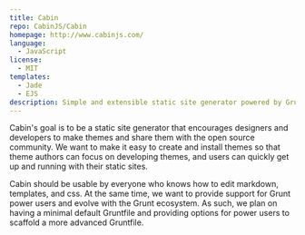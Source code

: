 ```yaml
---
title: Cabin
repo: CabinJS/Cabin
homepage: http://www.cabinjs.com/
language:
  - JavaScript
license:
  - MIT
templates:
  - Jade
  - EJS
description: Simple and extensible static site generator powered by Grunt.
---
```


Cabin's goal is to be a static site generator that encourages designers and developers to make themes and share them with the open source community. We want to make it easy to create and install themes so that theme authors can focus on developing themes, and users can quickly get up and running with their static sites.

Cabin should be usable by everyone who knows how to edit markdown, templates, and css. At the same time, we want to provide support for Grunt power users and evolve with the Grunt ecosystem. As such, we plan on having a minimal default Gruntfile and providing options for power users to scaffold a more advanced Gruntfile.
